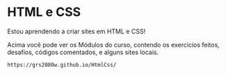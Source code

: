 ﻿# HTML e CSS

Estou aprendendo a criar sites em HTML e CSS!

Acima você pode ver os Módulos do curso, contendo os exercicios feitos, desafios, códigos comentados, e alguns sites locais.

    https://grs2080w.github.io/HtmlCss/
